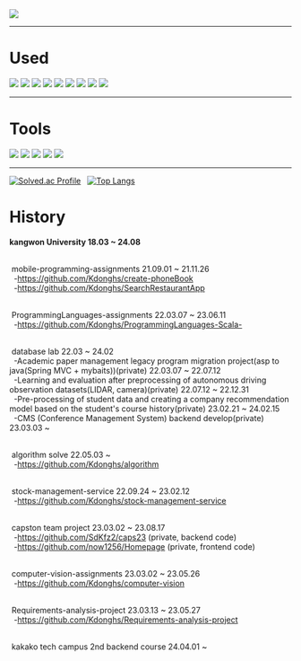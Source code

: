 <img src="https://capsule-render.vercel.app/api?type=Waving&color=0f4c81&height=300&section=header&text=Welcome&desc=Hello%20Kdonghs%20portfolio&fontSize=70&fontColor=f4f5f0&fontAlign=80&fontAlignY=40&descAlign=80&descAlignY=50" />
<hr>

# Used

 <div aligin = center>
  <img src="https://img.shields.io/badge/java-3DDC84?style=flat-square&logo=CoffeeScript&logoColor=white"/>
  <img src="https://img.shields.io/badge/Spring-6DB33F?style=flat-square&logo=Spring&logoColor=white"/>
  <img src="https://img.shields.io/badge/Spring Boot-6DB33F?style=flat-square&logo=Spring Boot&logoColor=white"/>
  <img src="https://img.shields.io/badge/Gradle-02303A?style=flat-square&logo=Gradle&logoColor=white"/>
  <img src="https://img.shields.io/badge/Python-3776AB?style=flat-square&logo=Python&logoColor=white"/>
  <img src="https://img.shields.io/badge/HTML5-E34F26?style=flat-square&logo=HTML5&logoColor=white"/>
  <img src="https://img.shields.io/badge/CSS3-1572B6?style=flat-square&logo=CSS3&logoColor=white"/>
  <img src="https://img.shields.io/badge/JavaScript-F7DF1E?style=flat-square&logo=JavaScript&logoColor=white"/>
  <img src="https://img.shields.io/badge/Jupyter-F37626?style=flat-square&logo=Jupyter&logoColor=white"/>
</div>
<hr>

# Tools

<div aligin = center>
  <img src="https://img.shields.io/badge/Intelij-000000?style=flat-square&logo=IntelliJ IDEA&logoColor=white"/>
  <img src="https://img.shields.io/badge/PyCharm-000000?style=flat-square&logo=PyCharm&logoColor=white"/>
  <img src="https://img.shields.io/badge/GitHub-181717?style=flat-square&logo=GitHub&logoColor=white"/>
  <img src="https://img.shields.io/badge/coalb-F9AB00?style=flat-square&logo=Google Colab&logoColor=white"/>
  <img src="https://img.shields.io/badge/Android Studio-3DDC84?style=flat-square&logo=Android Studio&logoColor=white"/>
</div>
<hr>

[![Solved.ac Profile](http://mazassumnida.wtf/api/generate_badge?boj=kimdhs)](https://solved.ac/kimdhs)&nbsp;&nbsp;
[![Top Langs](https://github-readme-stats.vercel.app/api/top-langs/?username=Kdonghs&layout=compact)](https://github.com/Kdonghs)

# History
 <b>kangwon University 18.03 ~ 24.08</b>

 <br>&nbsp;mobile-programming-assignments 21.09.01 ~ 21.11.26
 <br>&nbsp;&nbsp;-https://github.com/Kdonghs/create-phoneBook
 <br>&nbsp;&nbsp;-https://github.com/Kdonghs/SearchRestaurantApp

 <br>&nbsp;ProgrammingLanguages-assignments 22.03.07 ~ 23.06.11
 <br>&nbsp;&nbsp;-https://github.com/Kdonghs/ProgrammingLanguages-Scala-
 
 <br>&nbsp;database lab 22.03 ~ 24.02
 <br>&nbsp;&nbsp;-Academic paper management legacy program migration project(asp to java(Spring MVC + mybaits))(private) 22.03.07 ~ 22.07.12
 <br>&nbsp;&nbsp;-Learning and evaluation after preprocessing of autonomous driving observation datasets(LIDAR, camera)(private) 22.07.12 ~ 22.12.31
 <br>&nbsp;&nbsp;-Pre-processing of student data and creating a company recommendation model based on the student's course history(private) 23.02.21 ~ 24.02.15
 <br>&nbsp;&nbsp;-CMS (Conference Management System) backend develop(private) 23.03.03 ~

 <br>&nbsp;algorithm solve 22.05.03 ~
 <br>&nbsp;&nbsp;-https://github.com/Kdonghs/algorithm
 
 <br>&nbsp;stock-management-service 22.09.24 ~ 23.02.12
 <br>&nbsp;&nbsp;-https://github.com/Kdonghs/stock-management-service

 <br>&nbsp;capston team project 23.03.02 ~ 23.08.17
 <br>&nbsp;&nbsp;-https://github.com/SdKfz2/caps23 (private, backend code)
 <br>&nbsp;&nbsp;-https://github.com/now1256/Homepage (private, frontend code)
 
 <br>&nbsp;computer-vision-assignments 23.03.02 ~ 23.05.26
 <br>&nbsp;&nbsp;-https://github.com/Kdonghs/computer-vision
 
 <br>&nbsp;Requirements-analysis-project 23.03.13 ~ 23.05.27
 <br>&nbsp;&nbsp;-https://github.com/Kdonghs/Requirements-analysis-project

 
<br>&nbsp;kakako tech campus 2nd backend course 24.04.01 ~ 


   
